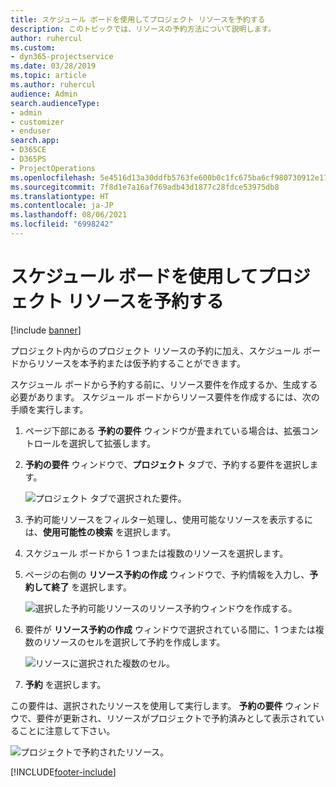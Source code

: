 ```yaml
---
title: スケジュール ボードを使用してプロジェクト リソースを予約する
description: このトピックでは、リソースの予約方法について説明します。
author: ruhercul
ms.custom:
- dyn365-projectservice
ms.date: 03/28/2019
ms.topic: article
ms.author: ruhercul
audience: Admin
search.audienceType:
- admin
- customizer
- enduser
search.app:
- D365CE
- D365PS
- ProjectOperations
ms.openlocfilehash: 5e4516d13a30ddfb5763fe600b0c1fc675ba6cf980730912e1795cc3d6f4991f
ms.sourcegitcommit: 7f8d1e7a16af769adb43d1877c28fdce53975db8
ms.translationtype: HT
ms.contentlocale: ja-JP
ms.lasthandoff: 08/06/2021
ms.locfileid: "6998242"
---
```

# <a name="use-the-schedule-board-to-book-project-resources"></a>スケジュール ボードを使用してプロジェクト リソースを予約する

[!include [banner](../includes/psa-now-project-operations.md)]

プロジェクト内からのプロジェクト リソースの予約に加え、スケジュール ボードからリソースを本予約または仮予約することができます。

スケジュール ボードから予約する前に、リソース要件を作成するか、生成する必要があります。 スケジュール ボードからリソース要件を作成するには、次の手順を実行します。

1. ページ下部にある **予約の要件** ウィンドウが畳まれている場合は、拡張コントロールを選択して拡張します。
2. **予約の要件** ウィンドウで、**プロジェクト** タブで、予約する要件を選択します。

    ![プロジェクト タブで選択された要件。](media/Resource-Management-image73.png)

3. 予約可能リソースをフィルター処理し、使用可能なリソースを表示するには、**使用可能性の検索** を選択します。 
4. スケジュール ボードから 1 つまたは複数のリソースを選択します。 
5. ページの右側の **リソース予約の作成** ウィンドウで、予約情報を入力し、**予約して終了** を選択します。

    ![選択した予約可能リソースのリソース予約ウィンドウを作成する。](media/Resource-Management-image74.png)

6. 要件が **リソース予約の作成** ウィンドウで選択されている間に、1 つまたは複数のリソースのセルを選択して予約を作成します。

    ![リソースに選択された複数のセル。](media/Resource-Management-image75.png)

7. **予約** を選択します。

この要件は、選択されたリソースを使用して実行します。 **予約の要件** ウィンドウで、要件が更新され、リソースがプロジェクトで予約済みとして表示されていることに注意して下さい。

![プロジェクトで予約されたリソース。](media/Resource-Management-image76.png)


[!INCLUDE[footer-include](../includes/footer-banner.md)]